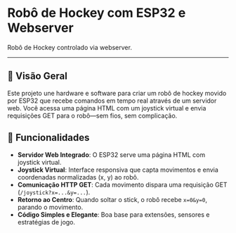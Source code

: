 # Robô de Hockey com ESP32 e Webserver

Robô de Hockey controlado via webserver.

---

## 🚀 Visão Geral

Este projeto une hardware e software para criar um robô de hockey movido por ESP32 que recebe comandos em tempo real através de um servidor web. Você acessa uma página HTML com um joystick virtual e envia requisições GET para o robô—sem fios, sem complicação.

## 🎯 Funcionalidades

* **Servidor Web Integrado**: O ESP32 serve uma página HTML com joystick virtual.
* **Joystick Virtual**: Interface responsiva que capta movimentos e envia coordenadas normalizadas (x, y) ao robô.
* **Comunicação HTTP GET**: Cada movimento dispara uma requisição GET (`/joystick?x=...&y=...`).
* **Retorno ao Centro**: Quando soltar o stick, o robô recebe `x=0&y=0`, parando o movimento.
* **Código Simples e Elegante**: Boa base para extensões, sensores e estratégias de jogo.
